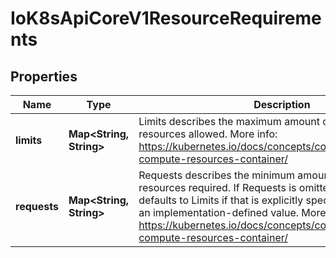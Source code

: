 
# IoK8sApiCoreV1ResourceRequirements

## Properties
Name | Type | Description | Notes
------------ | ------------- | ------------- | -------------
**limits** | **Map&lt;String, String&gt;** | Limits describes the maximum amount of compute resources allowed. More info: https://kubernetes.io/docs/concepts/configuration/manage-compute-resources-container/ |  [optional]
**requests** | **Map&lt;String, String&gt;** | Requests describes the minimum amount of compute resources required. If Requests is omitted for a container, it defaults to Limits if that is explicitly specified, otherwise to an implementation-defined value. More info: https://kubernetes.io/docs/concepts/configuration/manage-compute-resources-container/ |  [optional]



